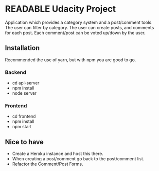 # READABLE Udacity Project
Application which provides a category system and a post/comment tools.
The user can filter by category.
The user can create posts, and comments for each post.
Each comment/post can be voted up/down by the user.

## Installation 
Recommended the use of yarn, but with npm you are good to go.

### Backend
- cd api-server
- npm install
- node server

### Frontend
- cd frontend
- npm install 
- npm start

## Nice to have
- Create a Heroku instance and host this there.
- When creating a post/comment go back to the post/comment list.
- Refactor the Comment/Post Forms.

